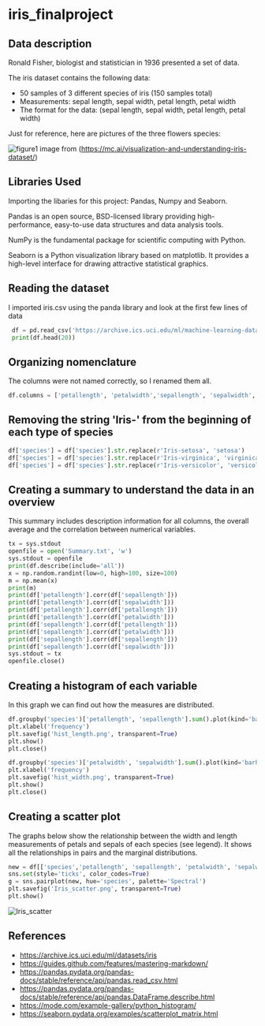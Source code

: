 # **iris_finalproject**

## Data description

Ronald Fisher, biologist and statistician in 1936 presented a set of data. 

The iris dataset contains the following data:

* 50 samples of 3 different species of iris (150 samples total)
* Measurements: sepal length, sepal width, petal length, petal width
* The format for the data: (sepal length, sepal width, petal length, petal width)

Just for reference, here are pictures of the three flowers species:

![figure1](https://user-images.githubusercontent.com/60973011/79228030-b8bf7b80-7e58-11ea-98ff-f54ad51d2731.png)
image from (https://mc.ai/visualization-and-understanding-iris-dataset/)


## Libraries Used

Importing the libaries for this project: Pandas, Numpy and Seaborn.

Pandas is an open source, BSD-licensed library providing high-performance, easy-to-use data structures and data analysis tools.

NumPy is the fundamental package for scientific computing with Python.

Seaborn is a Python visualization library based on matplotlib. It provides a high-level interface for drawing attractive statistical graphics.

## Reading the dataset

I imported iris.csv using the panda library and look at the first few lines of data

```python
 df = pd.read_csv('https://archive.ics.uci.edu/ml/machine-learning-databases/iris/iris.data', header=None)
 print(df.head(20))
```

## Organizing nomenclature

The columns were not named correctly, so I renamed them all.

```python
df.columns = ['petallength', 'petalwidth','sepallength', 'sepalwidth', 'species']
```

## Removing the string 'Iris-' from the beginning of each type of species

```python
df['species'] = df['species'].str.replace(r'Iris-setosa', 'setosa')
df['species'] = df['species'].str.replace(r'Iris-virginica', 'virginica')
df['species'] = df['species'].str.replace(r'Iris-versicolor', 'versicolor')
```

## Creating a summary to understand the data in an overview

This summary includes description information for all columns, the overall average and the correlation between numerical variables.

```python
tx = sys.stdout
openfile = open('Summary.txt', 'w')
sys.stdout = openfile
print(df.describe(include='all'))
x = np.random.randint(low=0, high=100, size=100)
m = np.mean(x)
print(m)
print(df['petallength'].corr(df['sepallength']))
print(df['petallength'].corr(df['sepalwidth']))
print(df['petallength'].corr(df['petallength']))
print(df['petallength'].corr(df['petalwidth']))
print(df['sepallength'].corr(df['petallength']))
print(df['sepallength'].corr(df['petalwidth']))
print(df['sepallength'].corr(df['sepallength']))
print(df['sepallength'].corr(df['sepalwidth']))
sys.stdout = tx
openfile.close()
```

## Creating a histogram of each variable

In this graph we can find out how the measures are distributed.

```python
df.groupby('species')['petallength', 'sepallength'].sum().plot(kind='barh', legend='Histogram of Iris Length')
plt.xlabel('frequency')
plt.savefig('hist_length.png', transparent=True) 
plt.show()
plt.close()

df.groupby('species')['petalwidth', 'sepalwidth'].sum().plot(kind='barh', legend='Histogram of Iris Width')
plt.xlabel('frequency')
plt.savefig('hist_width.png', transparent=True) 
plt.show()
plt.close()
```

## Creating a scatter plot

The graphs below show the relationship between the width and length measurements of petals and sepals of each species (see legend). It shows all the relationships in pairs and the marginal distributions.

```python
new = df[['species','petallength', 'sepallength', 'petalwidth', 'sepalwidth']]
sns.set(style='ticks', color_codes=True)
g = sns.pairplot(new, hue='species', palette='Spectral')
plt.savefig('Iris_scatter.png', transparent=True)
plt.show()
```


![Iris_scatter](https://user-images.githubusercontent.com/60973011/80005839-0ae94800-84bc-11ea-937d-def5c34c4d0c.png)

## References

* https://archive.ics.uci.edu/ml/datasets/iris
* https://guides.github.com/features/mastering-markdown/
* https://pandas.pydata.org/pandas-docs/stable/reference/api/pandas.read_csv.html
* https://pandas.pydata.org/pandas-docs/stable/reference/api/pandas.DataFrame.describe.html
* https://mode.com/example-gallery/python_histogram/
* https://seaborn.pydata.org/examples/scatterplot_matrix.html
